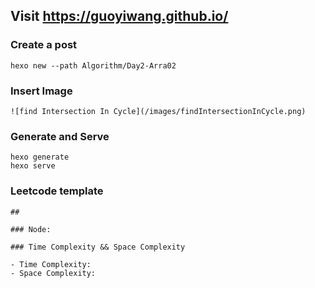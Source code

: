 ## Visit https://guoyiwang.github.io/

### Create a post

```
hexo new --path Algorithm/Day2-Arra02
```

### Insert Image
```
![find Intersection In Cycle](/images/findIntersectionInCycle.png)
```
### Generate and Serve

```
hexo generate
hexo serve
```

### Leetcode template
```
## 

### Node:

### Time Complexity && Space Complexity

- Time Complexity:
- Space Complexity:
```
